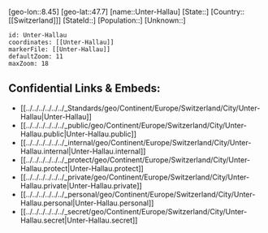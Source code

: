 ﻿---
location: [47.7,8.45]
mapzoom: [7,12] 
mapmarker: city 
type: City
tags:
- geo/City


SpocWebEntityId: 35119
isDeleted: false
confidential: public

---
[geo-lon::8.45]
[geo-lat::47.7]
[name::Unter-Hallau]
[State::]
[Country::[[Switzerland]]]
[StateId::]
[Population::]
[Unknown::]


```leaflet
id: Unter-Hallau
coordinates: [[Unter-Hallau]]
markerFile: [[Unter-Hallau]]
defaultZoom: 11 
maxZoom: 18
```


## Confidential Links & Embeds: 
- [[../../../../../../_Standards/geo/Continent/Europe/Switzerland/City/Unter-Hallau|Unter-Hallau]] 
- [[../../../../../../_public/geo/Continent/Europe/Switzerland/City/Unter-Hallau.public|Unter-Hallau.public]] 
- [[../../../../../../_internal/geo/Continent/Europe/Switzerland/City/Unter-Hallau.internal|Unter-Hallau.internal]] 
- [[../../../../../../_protect/geo/Continent/Europe/Switzerland/City/Unter-Hallau.protect|Unter-Hallau.protect]] 
- [[../../../../../../_private/geo/Continent/Europe/Switzerland/City/Unter-Hallau.private|Unter-Hallau.private]] 
- [[../../../../../../_personal/geo/Continent/Europe/Switzerland/City/Unter-Hallau.personal|Unter-Hallau.personal]] 
- [[../../../../../../_secret/geo/Continent/Europe/Switzerland/City/Unter-Hallau.secret|Unter-Hallau.secret]] 
